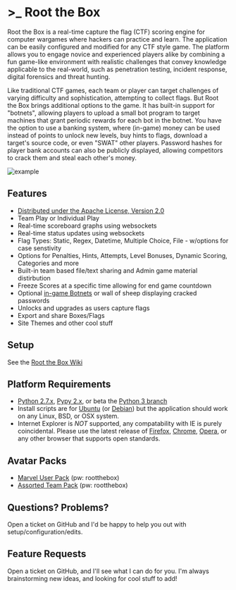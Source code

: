 # >\_ Root the Box

Root the Box is a real-time capture the flag (CTF) scoring engine for computer wargames where hackers can practice and learn. The application can be easily configured and modified for any CTF style game. The platform allows you to engage novice and experienced players alike by combining a fun game-like environment with realistic challenges that convey knowledge applicable to the real-world, such as penetration testing, incident response, digital forensics and threat hunting.

Like traditional CTF games, each team or player can target challenges of varying difficulty and sophistication, attempting to collect flags. But Root the Box brings additional options to the game.  It has built-in support for "botnets", allowing players to upload a small bot program to target machines that grant periodic rewards for each bot in the botnet.  You have the option to use a banking system, where (in-game) money can be used instead of points to unlock new levels, buy hints to flags, download a target's source code, or even "SWAT" other players.  Password hashes for player bank accounts can also be publicly displayed, allowing competitors to crack them and steal each other's money.

![example](static/images/example.png)

## Features

-   [Distributed under the Apache License, Version 2.0](http://www.apache.org/licenses/LICENSE-2.0)
-   Team Play or Individual Play
-   Real-time scoreboard graphs using websockets
-   Real-time status updates using websockets
-   Flag Types: Static, Regex, Datetime, Multiple Choice, File - w/options for case senstivity
-   Options for Penalties, Hints, Attempts, Level Bonuses, Dynamic Scoring, Categories and more
-   Built-in team based file/text sharing and Admin game material distirbution
-   Freeze Scores at a specific time allowing for end game countdown
-   Optional [in-game Botnets](https://github.com/moloch--/RootTheBox/wiki/Features) or wall of sheep displaying cracked passwords
-   Unlocks and upgrades as users capture flags
-   Export and share Boxes/Flags
-   Site Themes and other cool stuff

## Setup

See the [Root the Box Wiki](https://github.com/moloch--/RootTheBox/wiki)

## Platform Requirements

-   [Python 2.7.x](https://www.python.org/), [Pypy 2.x](http://pypy.org/), or beta the [Python 3 branch](https://github.com/moloch--/RootTheBox/tree/Python3)
-   Install scripts are for [Ubuntu](http://www.ubuntu.com/) (or [Debian](https://www.debian.org/)) but the application should work on any Linux, BSD, or OSX system.
-   Internet Explorer is _NOT_ supported, any compatability with IE is purely coincidental. Please use the latest release of [Firefox](https://www.mozilla.org/en-US/), [Chrome](https://www.google.com/chrome/), [Opera](http://www.opera.com/), or any other browser that supports open standards.

## Avatar Packs

-   [Marvel User Pack](https://drive.google.com/open?id=100my3UEBXAFDHAAsl-5By5TPk6JrZ1LO) (pw: rootthebox)
-   [Assorted Team Pack](https://drive.google.com/open?id=1aeAeAuNulJVd2w5ADhBlmP1WqdpzDpjz) (pw: rootthebox)

## Questions? Problems?

Open a ticket on GitHub and I'd be happy to help you out with setup/configuration/edits.

## Feature Requests

Open a ticket on GitHub, and I'll see what I can do for you.  I'm always brainstorming new ideas, and looking for cool stuff to add!

